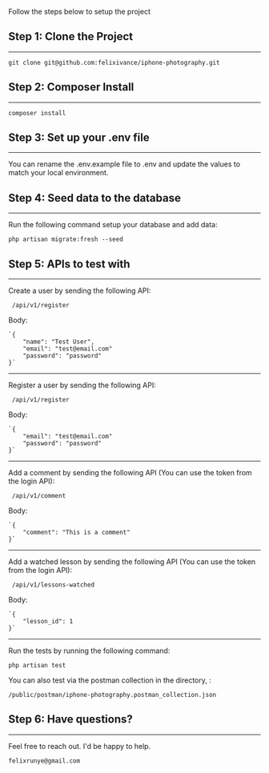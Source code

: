 Follow the steps below to setup the project

## Step 1: Clone the Project

---

`git clone git@github.com:felixivance/iphone-photography.git`

## Step 2: Composer Install

---

`composer install`

## Step 3: Set up your .env file

---

You can rename the .env.example file to .env and update the values to match your local environment.

## Step 4: Seed data to the database

---

Run the following command setup your database and add data:

`php artisan migrate:fresh --seed`

## Step 5: APIs to test with

---

Create a user by sending the following API:

` /api/v1/register` 

Body:
    
    `{
        "name": "Test User",
        "email": "test@email.com"
        "password": "password"
    }`

---

Register a user by sending the following API:

` /api/v1/register`

Body:
    
    `{
        "email": "test@email.com"
        "password": "password"
    }`

--- 

Add a comment by sending the following API (You can use the token from the login API):

` /api/v1/comment`

Body:
    
    `{
        "comment": "This is a comment"
    }`

--- 

Add a watched lesson by sending the following API (You can use the token from the login API):

` /api/v1/lessons-watched`

Body:
    
    `{
        "lesson_id": 1
    }`

---

Run the tests by running the following command:

`php artisan test`

You can also test via the postman collection in the directory, :

`/public/postman/iphone-photography.postman_collection.json`

## Step 6: Have questions?

---

Feel free to reach out. I'd be happy to help.

`felixrunye@gmail.com`

